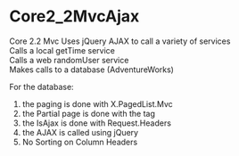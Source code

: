 # Core2_2MvcAjax
Core 2.2 Mvc Uses jQuery AJAX to call a variety of services <br />
Calls a local getTime service<br />
Calls a web randomUser service<br />
Makes calls to a database (AdventureWorks)

For the database: 
  1. the paging is done with X.PagedList.Mvc
  2. the Partial page is done with the <partial /> tag
  3. the IsAjax is done with Request.Headers
  4. the AJAX is called using jQuery
  5. No Sorting on Column Headers
